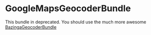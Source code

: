 GoogleMapsGeocoderBundle
=====================

This bundle in deprecated. You should use the much more awesome [BazingaGeocoderBundle](https://github.com/geocoder-php/BazingaGeocoderBundle)
